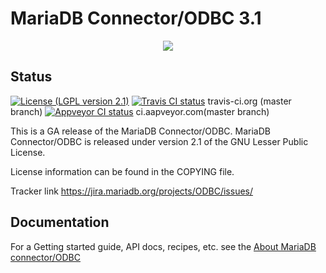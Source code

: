 # MariaDB Connector/ODBC 3.1
<p align="center">
  <a href="http://mariadb.com/">
    <img src="https://mariadb.com/kb/static/images/logo-2018-black.png">
  </a>
</p>


## Status
[![License (LGPL version 2.1)](https://img.shields.io/badge/license-GNU%20LGPL%20version%202.1-green.svg?style=flat-square)](http://opensource.org/licenses/LGPL-2.1)
[![Travis CI status](https://secure.travis-ci.org/MariaDB/mariadb-connector-odbc.png?branch=master)](https://travis-ci.org/MariaDB/seaver) travis-ci.org (master branch)
[![Appveyor CI status](https://ci.appveyor.com/api/projects/status/1fv21j33a6mpkxq5/branch/master?svg=true)](https://ci.appveyor.com/project/LawrinNovitsky/mariadb-connector-odbc) ci.aapveyor.com(master branch)

This is a GA release of the MariaDB Connector/ODBC.
MariaDB Connector/ODBC is released under version 2.1 of the
GNU Lesser Public License.

License information can be found in the COPYING file.

Tracker link <a href="https://jira.mariadb.org/projects/ODBC/issues/">https://jira.mariadb.org/projects/ODBC/issues/</a>

## Documentation

For a Getting started guide, API docs, recipes,  etc. see the [About MariaDB connector/ODBC](https://mariadb.com/kb/en/mariadb/about-mariadb-connector-odbc/)
